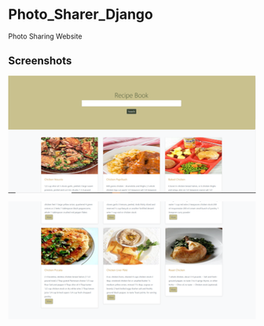 # Photo_Sharer_Django

Photo Sharing Website

Screenshots  
------------

  ![alt text](https://github.com/gretarob/cooking_recipe_django/blob/main/screenshot1.png)


  ![alt text](https://github.com/gretarob/cooking_recipe_django/blob/main/screenshot2.png)

